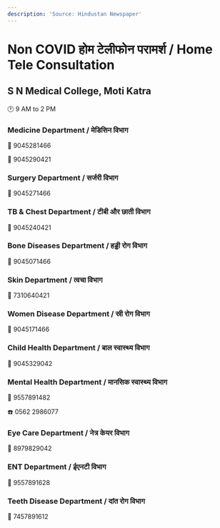 ```yaml
---
description: 'Source: Hindustan Newspaper'
---
```


# Non COVID होम टेलीफोन परामर्श / Home Tele Consultation

## S N Medical College, Moti Katra

🕐 9 AM to 2 PM

### Medicine Department / मेडिसिन विभाग

📱 9045281466

📱 9045290421

### Surgery Department / सर्जरी विभाग

📱 9045271466

### TB & Chest Department / टीबी और छाती विभाग

📱 9045240421

### Bone Diseases Department / हड्डी रोग विभाग

📱 9045071466

### Skin Department / त्वचा विभाग

📱 7310640421

### Women Disease Department / स्री रोग विभाग

📱 9045171466

### Child Health Department / बाल स्वास्थ्य विभाग

📱 9045329042

### Mental Health Department / मानसिक स्वास्थ्य विभाग

📱 9557891482

☎️ 0562 2986077

### Eye Care Department / नेत्र केयर विभाग

📱 8979829042

### ENT Department / ईएनटी विभाग

📱 9557891628

### Teeth Disease Department / दांत रोग विभाग

📱 7457891612

